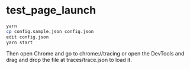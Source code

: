 # test_page_launch

```sh
yarn
cp config.sample.json config.json
edit config.json
yarn start
```

Then open Chrome and go to chrome://tracing or open the DevTools
and drag and drop the file at traces/trace.json to load it.
